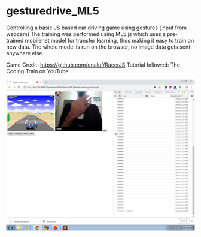 # gesturedrive_ML5
Controlling a basic JS based car driving game using gestures (input from webcam)
The training was performed using ML5.js which uses a pre-trained mobilenet model for transfer learning, thus making it easy to train on new data. The whole model is run on the browser, no image data gets sent anywhere else.

Game Credit: https://github.com/onaluf/RacerJS
Tutorial followed: The Coding Train on YouTube

![alt text](https://github.com/rummanrc/gesturedrive_ML5/blob/master/gesDrive2.png)

